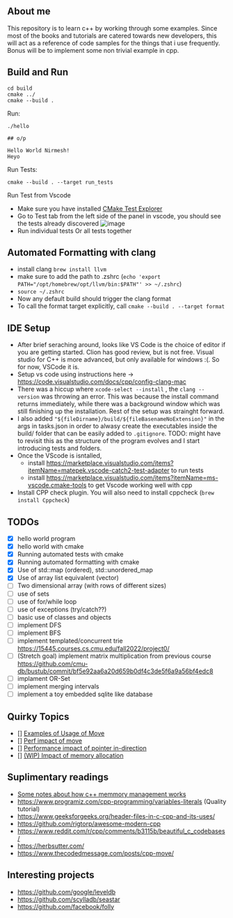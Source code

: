 ## About me

This repository is to learn c++ by working through some examples.
Since most of the books and tutorials are catered towards new developers, this will act as a reference of code samples for the things that i use frequently. Bonus will be to implement some non trivial example in cpp.

## Build and Run
```
cd build
cmake ../
cmake --build .
```

Run:

```
./hello

## o/p

Hello World Nirmesh!
Heyo
```

Run Tests:

```
cmake --build . --target run_tests
```

Run Test from Vscode

- Make sure you have installed [CMake Test Explorer](https://marketplace.visualstudio.com/items?itemName=fredericbonnet.cmake-test-adapter)
- Go to Test tab from the left side of the panel in vscode, you should see the tests already discovered ![image](images/Screenshot2024-09-03-9.19.55 PM.png)
- Run individual tests Or all tests together

## Automated Formatting with clang

- install clang `brew install llvm`
- make sure to add the path to .zshrc (`echo 'export PATH="/opt/homebrew/opt/llvm/bin:$PATH"' >> ~/.zshrc`)
- `source ~/.zshrc`
- Now any default build should trigger the clang format
- To call the format target explicitly, call `cmake --build . --target format`

## IDE Setup
- After brief seraching around, looks like VS Code is the choice of editor if you are getting started. Clion has good review, but is not free. Visual studio for C++ is more advanced, but only available for windows :(. So for now, VSCode it is.
- Setup vs code using instructions here -> https://code.visualstudio.com/docs/cpp/config-clang-mac
- There was a hiccup where `xcode-select --install` , the `clang --version` was throwing an error. This was because the install command returns immediately, while there was a background window which was still finishing up the installation. Rest of the setup was strainght forward.
- I also added `"${fileDirname}/build/${fileBasenameNoExtension}"` in the args in tasks.json in order to alwasy create the executables inside the build/ folder that can be easily added to `.gitignore`. TODO: might have to revisit this as the structure of the program evolves and I start introducing tests and folders.
- Once the VScode is isntalled,
  + install https://marketplace.visualstudio.com/items?itemName=matepek.vscode-catch2-test-adapter to run tests
  + install https://marketplace.visualstudio.com/items?itemName=ms-vscode.cmake-tools to get Vscode working well with cpp
- Install CPP check plugin. You will also need to install cppcheck (`brew install Cppcheck`)

## TODOs
- [x] hello world program
- [x] hello world with cmake
- [x] Running automated tests with cmake
- [x] Running automated formatting with cmake
- [x] Use of std::map (ordered), std::unordered_map
- [x] Use of array list equivalent (vector)
- [ ] Two dimensional array (with rows of different sizes)
- [ ] use of sets
- [ ] use of for/while loop
- [ ] use of exceptions (try/catch??)
- [ ] basic use of classes and objects
- [ ] implement DFS
- [ ] implement BFS
- [ ] implement templated/concurrent trie https://15445.courses.cs.cmu.edu/fall2022/project0/
- [ ] (Stretch goal) implement matrix multiplication from previous course https://github.com/cmu-db/bustub/commit/bf5e92aa6a20d659b0df4c3de5f6a9a56bf4edc8
- [ ] implament OR-Set
- [ ] implement merging intervals
- [ ] implement a toy embedded sqlite like database

## Quirky Topics
- [] [Examples of Usage of Move](src/move_example_1.cpp)
- [] [Perf impact of move](src/move_example_2.cpp)
- [] [Performance impact of pointer in-direction](src/pointer_indirection.cpp)
- [] [(WIP) Impact of memory allocation](src/memory_allocation_vs_pooling.cpp)

## Suplimentary readings
- [Some notes about how c++ memmory management works](memmory_management.md)
- https://www.programiz.com/cpp-programming/variables-literals  (Quality tutorial)
- https://www.geeksforgeeks.org/header-files-in-c-cpp-and-its-uses/
- https://github.com/rigtorp/awesome-modern-cpp
- https://www.reddit.com/r/cpp/comments/b3115b/beautiful_c_codebases/
- https://herbsutter.com/
- https://www.thecodedmessage.com/posts/cpp-move/

## Interesting projects
- https://github.com/google/leveldb
- https://github.com/scylladb/seastar
- https://github.com/facebook/folly
